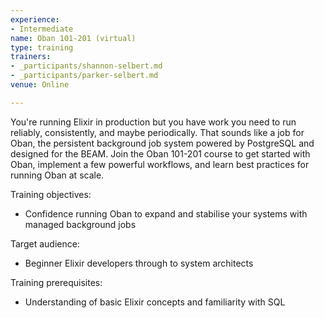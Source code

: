```yaml
---
experience:
- Intermediate
name: Oban 101-201 (virtual)
type: training
trainers:
- _participants/shannon-selbert.md
- _participants/parker-selbert.md
venue: Online

---
```

You're running Elixir in production but you have work you need to run reliably, consistently, and maybe periodically. That sounds like a job for Oban, the persistent background job system powered by PostgreSQL and designed for the BEAM. Join the Oban 101-201 course to get started with Oban, implement a few powerful workflows, and learn best practices for running Oban at scale.

Training objectives:

* Confidence running Oban to expand and stabilise your systems with managed background jobs

Target audience:

* Beginner Elixir developers through to system architects

Training prerequisites:

* Understanding of basic Elixir concepts and familiarity with SQL
